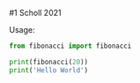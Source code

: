 
#1 Scholl 2021

Usage:
```python
from fibonacci import fibonacci

print(fibonacci(20))
print('Hello World')
```

